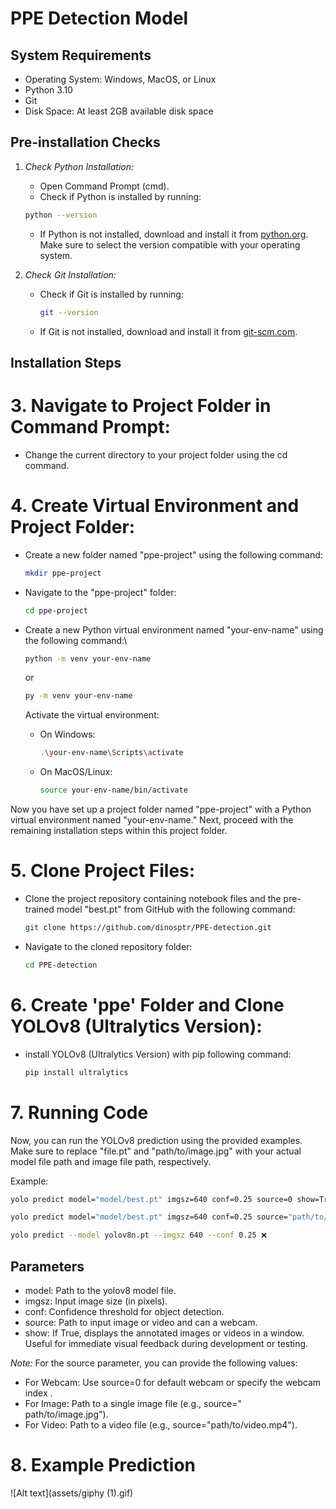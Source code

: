 # PPE Detection Model

## System Requirements
- Operating System: Windows, MacOS, or Linux
- Python 3.10
- Git
- Disk Space: At least 2GB available disk space

## Pre-installation Checks

1. *Check Python Installation:*
   - Open Command Prompt (cmd).
   - Check if Python is installed by running:
     
    ```bash
    python --version
    ```
     
   - If Python is not installed, download and install it from [python.org](https://www.python.org/downloads/). Make sure to select the version compatible with your operating system.

2. *Check Git Installation:*
   - Check if Git is installed by running:
     ```bash
     git --version
     
   - If Git is not installed, download and install it from [git-scm.com](https://git-scm.com/downloads/).

## Installation Steps

# 3. Navigate to Project Folder in Command Prompt:
   - Change the current directory to your project folder using the cd command.

# 4. Create Virtual Environment and Project Folder:
   - Create a new folder named "ppe-project" using the following command:
     ```bash
     mkdir ppe-project
     
     
   - Navigate to the "ppe-project" folder:
     ```bash
     cd ppe-project
     
     
   - Create a new Python virtual environment named "your-env-name" using the following command:\
     ```bash
     python -m venv your-env-name 
     ```
     or 
     ```bash
     py -m venv your-env-name
     ```
     
     Activate the virtual environment:
     - On Windows:
       ```bash
       .\your-env-name\Scripts\activate
       
       
     - On MacOS/Linux:
       ```bash
       source your-env-name/bin/activate
       

Now you have set up a project folder named "ppe-project" with a Python virtual environment named "your-env-name." Next, proceed with the remaining installation steps within this project folder.

# 5. Clone Project Files:
   - Clone the project repository containing notebook files and the pre-trained model "best.pt" from GitHub with the following command:
     ```bash
     git clone https://github.com/dinosptr/PPE-detection.git
     

   - Navigate to the cloned repository folder:
     ```bash
     cd PPE-detection
     

# 6. Create 'ppe' Folder and Clone YOLOv8 (Ultralytics Version):

   - install YOLOv8 (Ultralytics Version) with pip following command:
     ```bash
     pip install ultralytics
     
# 7. Running Code
Now, you can run the YOLOv8 prediction using the provided examples. Make sure to replace "file.pt" and "path/to/image.jpg" with your actual model file path and image file path, respectively.

Example:
```bash
yolo predict model="model/best.pt" imgsz=640 conf=0.25 source=0 show=True ✅

yolo predict model="model/best.pt" imgsz=640 conf=0.25 source="path/to/image.jpg" show=True✅

yolo predict --model yolov8n.pt --imgsz 640 --conf 0.25 ❌
```

## Parameters
- model: Path to the yolov8 model file.
- imgsz: Input image size (in pixels).
- conf: Confidence threshold for object detection.
- source: Path to input image or video and can a webcam.
- show: If True, displays the annotated images or videos in a window. Useful for immediate visual feedback during development or testing.

*Note:* For the source parameter, you can provide the following values:
- For Webcam: Use source=0 for default webcam or specify the webcam index .
- For Image: Path to a single image file (e.g., source=" path/to/image.jpg").
- For Video: Path to a video file (e.g., source="path/to/video.mp4").

# 8. Example Prediction
![Alt text](assets/giphy (1).gif)
